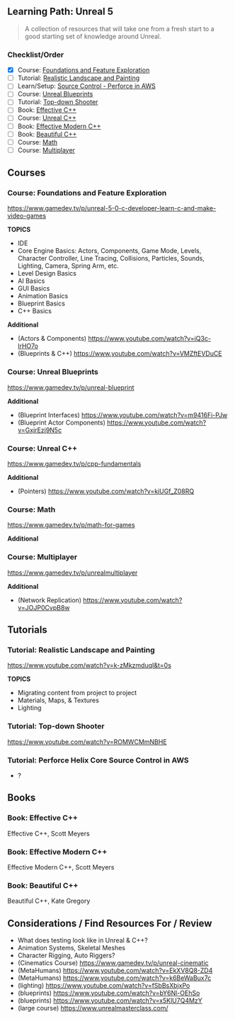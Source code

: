 ## Learning Path: Unreal 5
> A collection of resources that will take one from a fresh start to a good starting set of knowledge around Unreal.

### Checklist/Order
- [x] Course: [Foundations and Feature Exploration](#course-foundations-and-feature-exploration)
- [ ] Tutorial: [Realistic Landscape and Painting](#tutorial-realistic-landscape-and-painting)
- [ ] Learn/Setup: [Source Control - Perforce in AWS](#tutorial-perforce-helix-core-source-control-in-aws)
- [ ] Course: [Unreal Blueprints](#course-unreal-blueprints)
- [ ] Tutorial: [Top-down Shooter](#tutorial-top-down-shooter)
- [ ] Book: [Effective C++](#book-effective-c)
- [ ] Course: [Unreal C++](#course-unreal-c)
- [ ] Book: [Effective Modern C++](#book-effective-modern-c)
- [ ] Book: [Beautiful C++](#book-beautiful-c)
- [ ] Course: [Math](#course-math)
- [ ] Course: [Multiplayer](#course-multiplayer)

## Courses

### Course: Foundations and Feature Exploration
https://www.gamedev.tv/p/unreal-5-0-c-developer-learn-c-and-make-video-games

**TOPICS**
- IDE
- Core Engine Basics: Actors, Components, Game Mode, Levels, Character Controller, Line Tracing, Collisions, Particles, Sounds, Lighting, Camera, Spring Arm, etc.
- Level Design Basics
- AI Basics
- GUI Basics
- Animation Basics
- Blueprint Basics
- C++ Basics

**Additional**
- (Actors & Components) https://www.youtube.com/watch?v=iQ3c-lrHO7o
- (Blueprints & C++) https://www.youtube.com/watch?v=VMZftEVDuCE

### Course: Unreal Blueprints
https://www.gamedev.tv/p/unreal-blueprint

**Additional**
- (Blueprint Interfaces) https://www.youtube.com/watch?v=m9416Fi-PJw
- (Blueprint Actor Components) https://www.youtube.com/watch?v=GxjrEzj9N5c

### Course: Unreal C++
https://www.gamedev.tv/p/cpp-fundamentals

**Additional**
- (Pointers) https://www.youtube.com/watch?v=kiUGf_Z08RQ

### Course: Math
https://www.gamedev.tv/p/math-for-games

**Additional**

### Course: Multiplayer
https://www.gamedev.tv/p/unrealmultiplayer

**Additional**

- (Network Replication) https://www.youtube.com/watch?v=JOJP0CvpB8w

## Tutorials

### Tutorial: Realistic Landscape and Painting
https://www.youtube.com/watch?v=k-zMkzmduqI&t=0s

**TOPICS**
- Migrating content from project to project
- Materials, Maps, & Textures
- Lighting

### Tutorial: Top-down Shooter
https://www.youtube.com/watch?v=ROMWCMmNBHE

### Tutorial: Perforce Helix Core Source Control in AWS
- ?

## Books

### Book: Effective C++
Effective C++, Scott Meyers

### Book: Effective Modern C++
Effective Modern C++, Scott Meyers

### Book: Beautiful C++
Beautiful C++, Kate Gregory

## Considerations / Find Resources For / Review

- What does testing look like in Unreal & C++?
- Animation Systems, Skeletal Meshes
- Character Rigging, Auto Riggers?
- (Cinematics Course) https://www.gamedev.tv/p/unreal-cinematic
- (MetaHumans) https://www.youtube.com/watch?v=EkXV8Q8-ZD4
- (MetaHumans) https://www.youtube.com/watch?v=k6BeWaBux7c
- (lighting) https://www.youtube.com/watch?v=fSbBsXbjxPo
- (blueprints) https://www.youtube.com/watch?v=bY6Nl-OEhSo
- (blueprints) https://www.youtube.com/watch?v=x5KlU7Q4MzY
- (large course) https://www.unrealmasterclass.com/
